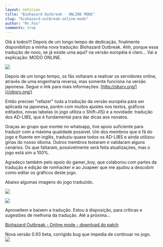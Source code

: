 ```yaml
---
layout: noticias
title: "Biohazard Outbreak - ONLINE MODE"
slug: "biohazard-outbreak-online-mode"
author: "Mr.Fox"
comments: true
---
```


Olá à todos!!! Depois de um longo tempo de dedicação, finalmente disponibilizo a minha nova tradução: Biohazard Outbreak. Ahh, porque essa tradução de novo, se já existe uma aqui? na versão européia é claro... Vai a explicação: MODO ONLINE.

![](//img.romhackers.org/traducoes/[PS2]%20Biohazard%20Outbreak%20-%20PoBRe%20-%201.png)

Depois de um longo tempo, os fãs voltaram a reativar os servidores online, através de uma engenharia reversa, mas somente funciona na versão japonesa. Segue o link para mais informações: [http://obsrv.org/](//obsrv.org/)

Então precisei "refazer" toda a tradução da versão européia para ser aplicada na japonesa, porém com muitos ajustes nos textos, gráficos editados, novas tabelas (o jogo utiliza o Shift-JIS) e a novidade: tradução dos AD-LIBS, que é fundamental para dar dicas aos novatos.

Graças ao grupo que montei no whatsapp, tive apoio suficiente para traduzir com a máxima qualidade possível. Um dos membros que é fã do jogo e fluente em inglês, traduziu quase todos os AD-LIBS e ainda utilizou gírias do nosso idioma. Outros membros testaram e validaram alguns cenários. Os que faltaram, possívelmente será feita atualizações, mas o jogo está sim a 100%.

Agradeço também pelo apoio do gamer_boy, que colaborou com partes da tradução e edição de romhacker e ao Joapeer que me ajudou a descobrir como editar os gráficos deste jogo.

Abaixo algumas imagens do jogo traduzido.

![](//img.romhackers.org/traducoes/[PS2]%20Biohazard%20Outbreak%20-%20PoBRe%20-%205.png)

![](//img.romhackers.org/traducoes/[PS2]%20Biohazard%20Outbreak%20-%20PoBRe%20-%206.png)

Aproveitem e baixem a tradução. Estou à disposição, para críticas e sugestões de melhoria da tradução. Até a próxima...

[Biohazard Outbreak - Online mode - download do patch](//romhackers.org/traducoes/console/playstation-2/biohazard-outbreak-online-mode-po.b.r.e./)

Nova versão 0.93 beta, corrigido bug que impedia de continuar no jogo.\
![](//web.archive.org/web/20200928103531im_/http://romhackers.org/uploads/smil47047241216ea.gif)
